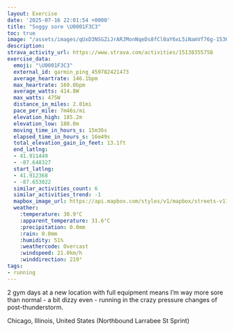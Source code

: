 ```yaml
---
layout: Exercise
date: '2025-07-16 22:01:54 +0000'
title: "Soggy sore \U0001F3C3"
toc: true
image: "/assets/images/qUxD3NSGZiJrARJMonNqeDs8fCl0aY6xL5iNamVf76g-1536x2048.jpg.jpeg"
description:
strava_activity_url: https://www.strava.com/activities/15138355758
exercise_data:
  emoji: "\U0001F3C3"
  external_id: garmin_ping_459782421473
  average_heartrate: 146.1bpm
  max_heartrate: 169.0bpm
  average_watts: 414.8W
  max_watts: 475W
  distance_in_miles: 2.01mi
  pace_per_mile: 7m46s/mi
  elevation_high: 185.2m
  elevation_low: 180.0m
  moving_time_in_hours_s: 15m36s
  elapsed_time_in_hours_s: 16m49s
  total_elevation_gain_in_feet: 13.1ft
  end_latlng:
  - 41.911449
  - -87.648327
  start_latlng:
  - 41.912368
  - -87.653022
  similar_activities_count: 6
  similar_activities_trend: -1
  mapbox_image_url: https://api.mapbox.com/styles/v1/mapbox/streets-v11/static/path-5+787af2-1.0(ugy~Fdl~uOKyEHu%40GUAc%40DuACcBBSCYCEECw%40IgA%3FyBKqA%40aADuACoCB%7BBAg%40Fk%40C%5BD%3FsAMqBAy%40C%5BCgC%3Fq%40CKKC%5BF_%40%3Fy%40Du%40A%5BDKDc%40%40a%40%3F%5DEGMMu%40CiAO%7DAEaC%40aAGUOKKAsBDaACaAFKFGHK%5EKvAC~A%40r%40EhABzB%3FfBCRDbALXRVRFbADXITMRIX%3Fl%40FLAJE%60%40Cj%40Oj%40Et%40D%7C%40Av%40%40b%40E%60%40Np%40HDB%3FBj%40D%60AAx%40GT%40j%40AzAKV%40f%40Ib%40%40%5CIPBLH%60AElAAvAElABlAADF%3FFCrAH%60A%3FFED%40XFJd%40H),pin-s-s+e5b22e(-87.65139,41.91371),pin-s-f+89ae00(-87.64843999999991,41.91357999999996)/auto/800x800?access_token=pk.eyJ1Ijoiam9zaGJlY2ttYW4iLCJhIjoiY205eWR2aDd1MWZ6djJrbXc4a3M0bWZleiJ9.XiG9OWkNcZk2QzjJbxLB4A
  weather:
    :temperature: 30.9°C
    :apparent_temperature: 31.6°C
    :precipitation: 0.0mm
    :rain: 0.0mm
    :humidity: 51%
    :weathercode: Overcast
    :windspeed: 21.0km/h
    :winddirection: 219°
tags:
- running
---
```

2 gym days at a new location with full equipment means I’m way more sore than normal - a bit dizzy even - running in the crazy pressure changes of post-thunderstorm.

Chicago, Illinois, United States (Northbound Larrabee St Sprint)
